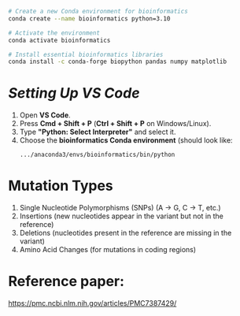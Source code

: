 ```bash
# Create a new Conda environment for bioinformatics
conda create --name bioinformatics python=3.10

# Activate the environment
conda activate bioinformatics

# Install essential bioinformatics libraries
conda install -c conda-forge biopython pandas numpy matplotlib
```

# *Setting Up VS Code*
1. Open **VS Code**.
2. Press **Cmd + Shift + P** (**Ctrl + Shift + P** on Windows/Linux).
3. Type **"Python: Select Interpreter"** and select it.
4. Choose the **bioinformatics Conda environment** (should look like:  
   ```
   .../anaconda3/envs/bioinformatics/bin/python
   ```



# Mutation Types
1. Single Nucleotide Polymorphisms (SNPs) (A → G, C → T, etc.)
2. Insertions (new nucleotides appear in the variant but not in the reference)
3. Deletions (nucleotides present in the reference are missing in the variant)
4. Amino Acid Changes (for mutations in coding regions)



# Reference paper:
https://pmc.ncbi.nlm.nih.gov/articles/PMC7387429/ 

